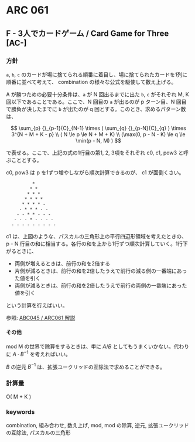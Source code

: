 # ARC 061

## F - 3人でカードゲーム / Card Game for Three [AC-]

### 方針

`a`, `b`, `c` のカードが場に捨てられる順番に着目し、場に捨てられたカードを1列に順番に並べて考えて、 combination の様々な公式を駆使して数え上げる。

A が勝つための必要十分条件は、`a` が N 回出るまでに出た `b`, `c` がそれぞれ M, K 回以下であることである。ここで、N 回目の `a` が出るのが p ターン目、N 回目で勝負が決したまでに `b` が出たのが q 回とする。このとき、求めるパターン数は、

$$
\sum_{p} {}_{p-1}{C}_{N-1} \times ( \sum_{q} {}_{p-N}{C}_{q} ) \times 3^{N + M + K - p} \\
( N \le p \le N + M + K) \\
(\max(0, p - N - K) \le q \le \min(p - N, M) )
$$

で表せる。ここで、上記の式の1行目の第1, 2, 3項をそれぞれ c0, c1, pow3 と呼ぶこととする。

c0, pow3 は p を1ずつ増やしながら順次計算できるのが、 c1 が面倒くさい。


```
          *
         * *
        * * *
       * * * *
      * * * * -
     - * * * - -
    - - * * - - -
   - - - * - - - -
  - - - - - - - - -
```

c1 は、上図のような、パスカルの三角形上の平行四辺形領域を考えたときの、 p - N 行目の和に相当する。各行の和を上から1行ずつ順次計算していく。1行下がるときに、

* 両側が増えるときは、前行の和を2倍する
* 片側が減るときは、前行の和を2倍したうえで前行の減る側の一番端にあった値を引く
* 両側が減るときは、前行の和を2倍したうえで前行の両側の一番端にあった値を引く

という計算を行えばいい。

参照:
[ABC045 / ARC061 解説](http://arc061.contest.atcoder.jp/data/arc/061/editorial.pdf)

#### その他

mod M の世界で除算をするときは、単に $A / B$ としてもうまくいかない。代わりに $A \cdot B^{-1}$ を考えればいい。

$B$ の逆元 $B^{-1}$ は、拡張ユークリッドの互除法で求めることができる。


### 計算量

O( M + K )


### keywords

combination, 組み合わせ, 数え上げ, mod, mod の除算, 逆元, 拡張ユークリッドの互除法, パスカルの三角形

